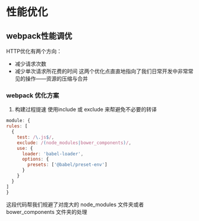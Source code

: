 # 性能优化

## webpack性能调优
HTTP优化有两个方向：
- 减少请求次数
- 减少单次请求所花费的时间
这两个优化点直直地指向了我们日常开发中非常常见的操作——资源的压缩与合并

### webpack 优化方案
1. 构建过程提速
  使用include 或 exclude 来帮避免不必要的转译
  ```javascript
  module: {
  rules: [
    {
      test: /\.js$/,
      exclude: /(node_modules|bower_components)/,
      use: {
        loader: 'babel-loader',
        options: {
          presets: ['@babel/preset-env']
        }
      }
    }
  ]
}
```
这段代码帮我们规避了对庞大的 node_modules 文件夹或者 bower_components 文件夹的处理